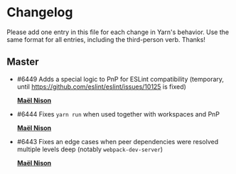 # Changelog

Please add one entry in this file for each change in Yarn's behavior. Use the same format for all entries, including the third-person verb. Thanks!

## Master

- #6449 Adds a special logic to PnP for ESLint compatibility (temporary, until https://github.com/eslint/eslint/issues/10125 is fixed)

  [**Maël Nison**](https://twitter.com/arcanis)

- #6444 Fixes `yarn run` when used together with workspaces and PnP

  [**Maël Nison**](https://twitter.com/arcanis)

- #6443 Fixes an edge cases when peer dependencies were resolved multiple levels deep (notably `webpack-dev-server`)

  [**Maël Nison**](https://twitter.com/arcanis)
